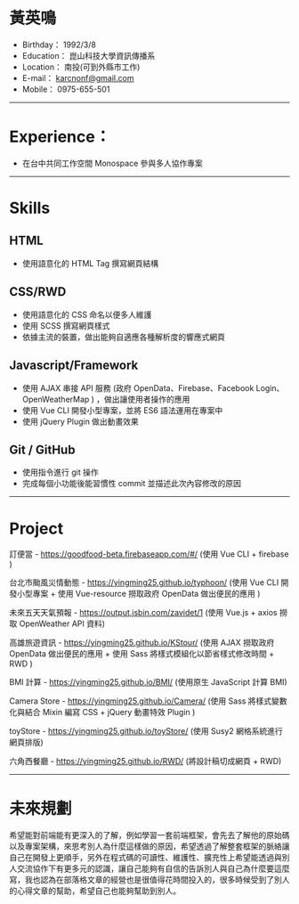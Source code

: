 # 黃英鳴

* Birthday： 1992/3/8
* Education： 崑山科技大學資訊傳播系
* Location： 南投(可到外縣市工作)
* E-mail： karcnonf@gmail.com
* Mobile： 0975-655-501

---

# Experience：

* 在台中共同工作空間 Monospace 參與多人協作專案

---

# Skills

## HTML

* 使用語意化的 HTML Tag 撰寫網頁結構

## CSS/RWD

* 使用語意化的 CSS 命名以便多人維護
* 使用 SCSS 撰寫網頁樣式
* 依據主流的裝置，做出能夠自適應各種解析度的響應式網頁

## Javascript/Framework

* 使用 AJAX 串接 API 服務 (政府 OpenData、Firebase、Facebook Login、OpenWeatherMap ) ，做出讓使用者操作的應用
* 使用 Vue CLI 開發小型專案，並將 ES6 語法運用在專案中
* 使用 jQuery Plugin 做出動畫效果

## Git / GitHub

* 使用指令進行 git 操作
* 完成每個小功能後能習慣性 commit 並描述此次內容修改的原因

---

# Project

訂便當 - https://goodfood-beta.firebaseapp.com/#/
(使用 Vue CLI  + firebase )

台北市颱風災情動態 - https://yingming25.github.io/typhoon/
(使用 Vue CLI 開發小型專案 + 使用 Vue-resource 撈取政府 OpenData 做出便民的應用 )

未來五天天氣預報 - https://output.jsbin.com/zavidet/1
(使用 Vue.js + axios 撈取 OpenWeather API 資料)

高雄旅遊資訊 - https://yingming25.github.io/KStour/
(使用 AJAX 撈取政府 OpenData 做出便民的應用 + 使用 Sass 將樣式模組化以節省樣式修改時間 + RWD )

BMI 計算 - https://yingming25.github.io/BMI/
(使用原生 JavaScript 計算 BMI)

Camera Store - https://yingming25.github.io/Camera/
(使用 Sass 將樣式變數化與結合 Mixin 編寫 CSS + jQuery 動畫特效 Plugin )

toyStore - https://yingming25.github.io/toyStore/
(使用 Susy2 網格系統進行網頁排版)

六角西餐廳 - https://yingming25.github.io/RWD/
(將設計稿切成網頁 + RWD)

---

# 未來規劃

希望能對前端能有更深入的了解，例如學習一套前端框架，會先去了解他的原始碼以及專案架構，來思考別人為什麼這樣做的原因，希望透過了解整套框架的脈絡讓自己在開發上更順手，另外在程式碼的可讀性、維護性、擴充性上希望能透過與別人交流協作下有更多元的認識，讓自己能夠有自信的告訴別人與自己為什麼要這麼寫，我也認為在部落格文章的經營也是很值得花時間投入的，很多時候受到了別人的心得文章的幫助，希望自己也能夠幫助到別人。


